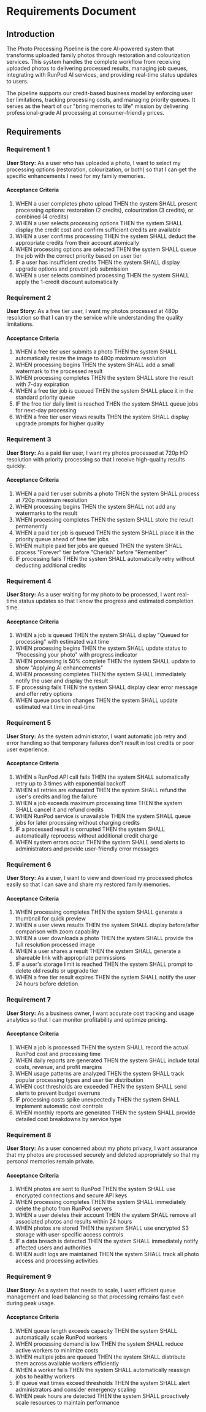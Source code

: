 # Requirements Document

## Introduction

The Photo Processing Pipeline is the core AI-powered system that transforms uploaded family photos through restoration and colourization services. This system handles the complete workflow from receiving uploaded photos to delivering processed results, managing job queues, integrating with RunPod AI services, and providing real-time status updates to users.

The pipeline supports our credit-based business model by enforcing user tier limitations, tracking processing costs, and managing priority queues. It serves as the heart of our "bring memories to life" mission by delivering professional-grade AI processing at consumer-friendly prices.

## Requirements

### Requirement 1

**User Story:** As a user who has uploaded a photo, I want to select my processing options (restoration, colourization, or both) so that I can get the specific enhancements I need for my family memories.

#### Acceptance Criteria

1. WHEN a user completes photo upload THEN the system SHALL present processing options: restoration (2 credits), colourization (3 credits), or combined (4 credits)
2. WHEN a user selects processing options THEN the system SHALL display the credit cost and confirm sufficient credits are available
3. WHEN a user confirms processing THEN the system SHALL deduct the appropriate credits from their account atomically
4. WHEN processing options are selected THEN the system SHALL queue the job with the correct priority based on user tier
5. IF a user has insufficient credits THEN the system SHALL display upgrade options and prevent job submission
6. WHEN a user selects combined processing THEN the system SHALL apply the 1-credit discount automatically

### Requirement 2

**User Story:** As a free tier user, I want my photos processed at 480p resolution so that I can try the service while understanding the quality limitations.

#### Acceptance Criteria

1. WHEN a free tier user submits a photo THEN the system SHALL automatically resize the image to 480p maximum resolution
2. WHEN processing begins THEN the system SHALL add a small watermark to the processed result
3. WHEN processing completes THEN the system SHALL store the result with 7-day expiration
4. WHEN a free tier job is queued THEN the system SHALL place it in the standard priority queue
5. IF the free tier daily limit is reached THEN the system SHALL queue jobs for next-day processing
6. WHEN a free tier user views results THEN the system SHALL display upgrade prompts for higher quality

### Requirement 3

**User Story:** As a paid tier user, I want my photos processed at 720p HD resolution with priority processing so that I receive high-quality results quickly.

#### Acceptance Criteria

1. WHEN a paid tier user submits a photo THEN the system SHALL process at 720p maximum resolution
2. WHEN processing begins THEN the system SHALL not add any watermarks to the result
3. WHEN processing completes THEN the system SHALL store the result permanently
4. WHEN a paid tier job is queued THEN the system SHALL place it in the priority queue ahead of free tier jobs
5. WHEN multiple paid tier jobs are queued THEN the system SHALL process "Forever" tier before "Cherish" before "Remember"
6. IF processing fails THEN the system SHALL automatically retry without deducting additional credits

### Requirement 4

**User Story:** As a user waiting for my photo to be processed, I want real-time status updates so that I know the progress and estimated completion time.

#### Acceptance Criteria

1. WHEN a job is queued THEN the system SHALL display "Queued for processing" with estimated wait time
2. WHEN processing begins THEN the system SHALL update status to "Processing your photo" with progress indicator
3. WHEN processing is 50% complete THEN the system SHALL update to show "Applying AI enhancements"
4. WHEN processing completes THEN the system SHALL immediately notify the user and display the result
5. IF processing fails THEN the system SHALL display clear error message and offer retry options
6. WHEN queue position changes THEN the system SHALL update estimated wait time in real-time

### Requirement 5

**User Story:** As the system administrator, I want automatic job retry and error handling so that temporary failures don't result in lost credits or poor user experience.

#### Acceptance Criteria

1. WHEN a RunPod API call fails THEN the system SHALL automatically retry up to 3 times with exponential backoff
2. WHEN all retries are exhausted THEN the system SHALL refund the user's credits and log the failure
3. WHEN a job exceeds maximum processing time THEN the system SHALL cancel it and refund credits
4. WHEN RunPod service is unavailable THEN the system SHALL queue jobs for later processing without charging credits
5. IF a processed result is corrupted THEN the system SHALL automatically reprocess without additional credit charge
6. WHEN system errors occur THEN the system SHALL send alerts to administrators and provide user-friendly error messages

### Requirement 6

**User Story:** As a user, I want to view and download my processed photos easily so that I can save and share my restored family memories.

#### Acceptance Criteria

1. WHEN processing completes THEN the system SHALL generate a thumbnail for quick preview
2. WHEN a user views results THEN the system SHALL display before/after comparison with zoom capability
3. WHEN a user downloads a photo THEN the system SHALL provide the full resolution processed image
4. WHEN a user shares a result THEN the system SHALL generate a shareable link with appropriate permissions
5. IF a user's storage limit is reached THEN the system SHALL prompt to delete old results or upgrade tier
6. WHEN a free tier result expires THEN the system SHALL notify the user 24 hours before deletion

### Requirement 7

**User Story:** As a business owner, I want accurate cost tracking and usage analytics so that I can monitor profitability and optimize pricing.

#### Acceptance Criteria

1. WHEN a job is processed THEN the system SHALL record the actual RunPod cost and processing time
2. WHEN daily reports are generated THEN the system SHALL include total costs, revenue, and profit margins
3. WHEN usage patterns are analyzed THEN the system SHALL track popular processing types and user tier distribution
4. WHEN cost thresholds are exceeded THEN the system SHALL send alerts to prevent budget overruns
5. IF processing costs spike unexpectedly THEN the system SHALL implement automatic cost controls
6. WHEN monthly reports are generated THEN the system SHALL provide detailed cost breakdowns by service type

### Requirement 8

**User Story:** As a user concerned about my photo privacy, I want assurance that my photos are processed securely and deleted appropriately so that my personal memories remain private.

#### Acceptance Criteria

1. WHEN photos are sent to RunPod THEN the system SHALL use encrypted connections and secure API keys
2. WHEN processing completes THEN the system SHALL immediately delete the photo from RunPod servers
3. WHEN a user deletes their account THEN the system SHALL remove all associated photos and results within 24 hours
4. WHEN photos are stored THEN the system SHALL use encrypted S3 storage with user-specific access controls
5. IF a data breach is detected THEN the system SHALL immediately notify affected users and authorities
6. WHEN audit logs are maintained THEN the system SHALL track all photo access and processing activities

### Requirement 9

**User Story:** As a system that needs to scale, I want efficient queue management and load balancing so that processing remains fast even during peak usage.

#### Acceptance Criteria

1. WHEN queue length exceeds capacity THEN the system SHALL automatically scale RunPod workers
2. WHEN processing demand is low THEN the system SHALL reduce active workers to minimize costs
3. WHEN multiple jobs are queued THEN the system SHALL distribute them across available workers efficiently
4. WHEN a worker fails THEN the system SHALL automatically reassign jobs to healthy workers
5. IF queue wait times exceed thresholds THEN the system SHALL alert administrators and consider emergency scaling
6. WHEN peak hours are detected THEN the system SHALL proactively scale resources to maintain performance